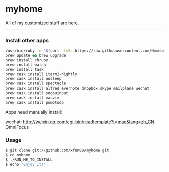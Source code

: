 # myhome

All of my customized stuff are here.

-------------------------------------------------------------------------

### Install other apps

```bash
/usr/bin/ruby -e "$(curl -fsSL https://raw.githubusercontent.com/Homebrew/install/master/install)"
brew update && brew upgrade
brew install chruby
brew install watch
brew install task
brew cask install iterm2-nightly
brew cask install nosleep
brew cask install spectacle
brew cask install alfred evernote dropbox skype mailplane wechat
brew cask install sogouinput
brew cask install macvim
brew cask install pomotodo
```

Apps need manually install:

wechat: http://weixin.qq.com/cgi-bin/readtemplate?t=mac&lang=zh_CN
OmniFocus

### Usage

```bash
$ git clone git://github.com/xfun68/myhome.git
$ cd myhome
$ ./RUN_ME_TO_INSTALL
$ echo "Enjoy It!"
```

